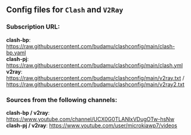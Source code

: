 ## Config files for `Clash` and `V2Ray`

### Subscription URL:

**clash-bp**: <https://raw.githubusercontent.com/budamu/clashconfig/main/clash-bp.yaml><br>
**clash-pj**: <https://raw.githubusercontent.com/budamu/clashconfig/main/clash.yml><br>
**v2ray**: <https://raw.githubusercontent.com/budamu/clashconfig/main/v2ray.txt> / <https://raw.githubusercontent.com/budamu/clashconfig/main/v2ray2.txt>

### Sources from the following channels:
**clash-bp / v2ray**: <https://www.youtube.com/channel/UCX0G0TLANlxVDugOTw-hsNw><br>
**clash-pj / v2ray**: <https://www.youtube.com/user/microkiawp7/videos>
